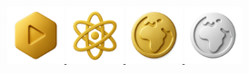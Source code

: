 <p align="center">
  <a href="https://apps.apple.com/app/id6466721604">
    <img src="Images/SwizzTube.png" alt="SwizzTube" width="100"/>
  </a>
  <a href="https://apps.apple.com/app/id6447283144">
    <img src="Images/SwizzAI.png" alt="SwizzAI" width="100"/>
  </a>
    <a href="https://apps.apple.com/app/id1660167141">
    <img src="Images/SwizzVPN.png" alt="SwizzVPN" width="100"/>
  </a>
  <a href="https://apps.apple.com/app/id6746919640">
    <img src="Images/SwizzVPNLite.png" alt="SwizzVPN Lite" width="100"/>
  </a>
</p>
